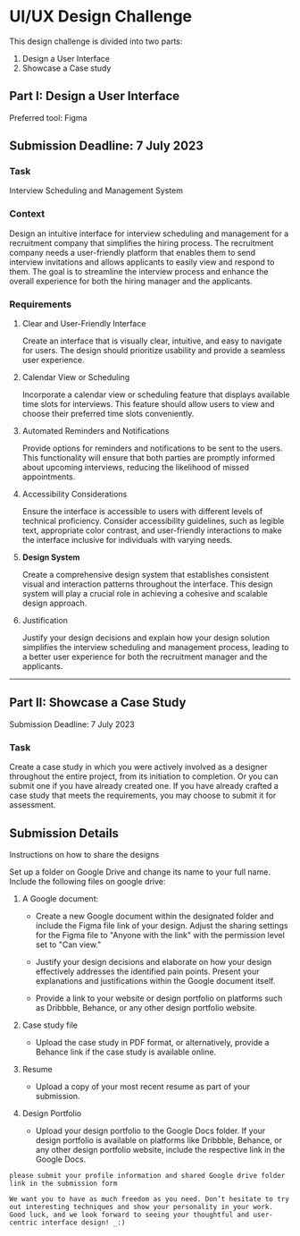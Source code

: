 # UI/UX Design Challenge

This design challenge is divided into two parts:

1. Design a User Interface
2. Showcase a Case study

## Part I: Design a User Interface 

Preferred tool: Figma

## Submission Deadline: 7 July 2023 

### **Task**

Interview Scheduling and Management System 

### Context

Design an intuitive interface for interview scheduling and management for a recruitment company that simplifies the hiring process. The recruitment company needs a user-friendly platform that enables them to send interview invitations and allows applicants to easily view and respond to them. The goal is to streamline the interview process and enhance the overall experience for both the hiring manager and the applicants.

### 

### Requirements 

1. Clear and User-Friendly Interface

   Create an interface that is visually clear, intuitive, and easy to navigate for users. The design should prioritize usability and provide a seamless user experience.

2. Calendar View or Scheduling

   Incorporate a calendar view or scheduling feature that displays available time slots for interviews. This feature should allow users to view and choose their preferred time slots conveniently.

3. Automated Reminders and Notifications

   Provide options for reminders and notifications to be sent to the users. This functionality will ensure that both parties are promptly informed about upcoming interviews, reducing the likelihood of missed appointments.

4. Accessibility Considerations

   Ensure the interface is accessible to users with different levels of technical proficiency. Consider accessibility guidelines, such as legible text, appropriate color contrast, and user-friendly interactions to make the interface inclusive for individuals with varying needs.

5. **Design System** 

   Create a comprehensive design system that establishes consistent visual and interaction patterns throughout the interface. This design system will play a crucial role in achieving a cohesive and scalable design approach.

6. Justification 

   Justify your design decisions and explain how your design solution simplifies the interview scheduling and management process, leading to a better user experience for both the recruitment manager and the applicants.  

---

## Part II: Showcase a Case Study 

Submission Deadline: 7 July 2023 

### Task

Create a case study in which you were actively involved as a designer throughout the entire project, from its initiation to completion. Or you can submit one if you have already created one. If you have already crafted a case study that meets the requirements, you may choose to submit it for assessment. 

## Submission Details

Instructions on how to share the designs 

Set up a folder on Google Drive and change its name to your full name. Include the following files on google drive:

1. A Google document:
   * Create a new Google document within the designated folder and include the Figma file link of your design. Adjust the sharing settings for the Figma file to "Anyone with the link" with the permission level set to "Can view." 

   * Justify your design decisions and elaborate on how your design effectively addresses the identified pain points. Present your explanations and justifications within the Google document itself. 

   * Provide a link to your website or design portfolio on platforms such as Dribbble, Behance, or any other design portfolio website. 

2. Case study file
   * Upload the case study in PDF format, or alternatively, provide a Behance link if the case study is available online. 

3. Resume
   * Upload a copy of your most recent resume as part of your submission.  
     
4. Design Portfolio
   * Upload your design portfolio to the Google Docs folder. If your design portfolio is available on platforms like Dribbble, Behance, or any other design portfolio website, include the respective link in the Google Docs.

`please submit your profile information and shared Google drive folder link in the submission form`

`We want you to have as much freedom as you need. Don’t hesitate to try out interesting techniques and show your personality in your work. Good luck, and we look forward to seeing your thoughtful and user-centric interface design! _:)`
